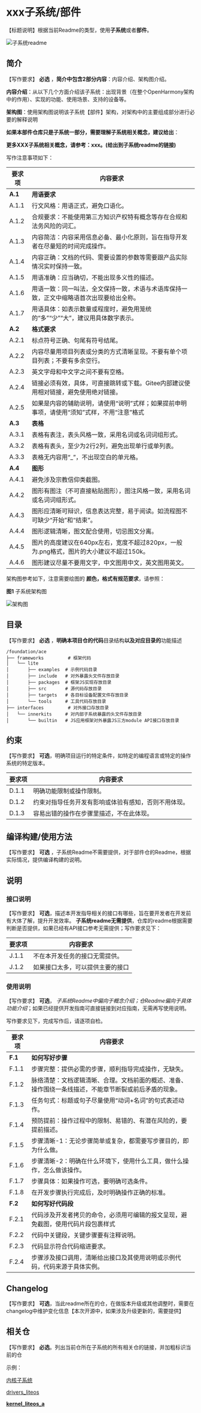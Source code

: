 # xxx子系统/部件


【标题说明】根据当前Readme的类型，使用**子系统**或者**部件**。


![子系统readme](figures/figure01.png)


## 简介


【写作要求】  **必选** ，**简介中包含2部分内容**：内容介绍、架构图介绍。

**内容介绍**：从以下几个方面介绍该子系统：出现背景（在整个OpenHarmony架构中的作用）、实现的功能、使用场景、支持的设备等。

**架构图**：使用架构图说明该子系统【部件】架构，对架构中的主要组成部分进行必要的解释说明

**如果本部件仓库只是子系统一部分，需要理解子系统相关概念，建议给出**：

**更多XXX子系统相关概念，请参考：xxx。(给出到子系统readme的链接)**


写作注意事项如下：


| 要求项 | 内容要求 |
| -------- | -------- |
| **A.1** | **用语要求** |
| A.1.1 | 行文风格：用语正式，避免口语化。 |
| A.1.2 | 合规要求：不能使用第三方知识产权特有概念等存在合规和法务风险的词汇。 |
| A.1.3 | 内容简洁：内容采用信息必备、最小化原则，旨在指导开发者在尽量短的时间完成操作。 |
| A.1.4 | 内容正确：文档的代码、需要设置的参数等需要跟产品实际情况实时保持一致。 |
| A.1.5 | 用语准确：应当确切，不能出现多义性的描述。 |
| A.1.6 | 用语一致：同一叫法，全文保持一致，术语与术语库保持一致，正文中缩略语首次出现要给出全称。 |
| A.1.7 | 用语具体：如表示数量或程度时，避免用笼统的“多”“少”“大”，建议用具体数字表示。 |
| **A.2** | **格式要求** |
| A.2.1 | 标点符号正确、句尾有符号结尾。 |
| A.2.2 | 内容尽量用项目列表或分类的方式清晰呈现。不要有单个项目列表；不要有多余空行。 |
| A.2.3 | 英文字母和中文字之间不要有空格。 |
| A.2.4 | 链接必须有效，具体，可直接跳转或下载。Gitee内部建议使用相对链接，避免使用绝对链接。 |
| A.2.5 | 如果是内容的辅助说明，请使用“说明”式样；如果提前申明事项，请使用“须知”式样，不用“注意”格式 |
| **A.3** | **表格** |
| A.3.1 | 表格有表注，表头风格一致，采用名词或名词词组形式。 |
| A.3.2 | 表格有表头，至少为2行2列，避免出现单行或单列表。 |
| A.3.3 | 表格无内容用“_”，不出现空白的单元格。 |
| **A.4** | **图形** |
| A.4.1 | 避免涉及宗教信仰类截图。 |
| A.4.2 | 图形有图注（不可直接粘贴图形），图注风格一致，采用名词或名词词组形式。 |
| A.4.3 | 图形应清晰可辩识，信息表达完整，易于阅读。如流程图不可缺少“开始”和“结束”。 |
| A.4.4 | 图形逻辑清晰，图文配合使用，切忌图文分离。 |
| A.4.5 | 图片的高度建议在640px左右，宽度不超过820px，一般为.png格式，图片的大小建议不超过150k。 |
| A.4.6 | 图形建议尽量不要用文字，中文图用中文，英文图用英文。 |


架构图参考如下，注意需要绘图的 **颜色，格式有规范要求**，请参照：

**图1** 子系统架构图

![架构图](figures/figure02.png)



## 目录

【写作要求】  **必选** ，**明确本项目仓的代码**目录结构**以及对应目录的**功能描述

```undefined
/foundation/ace
├── frameworks         # 框架代码
│   └── lite
│       ├── examples  # 示例代码目录
│       ├── include   # 对外暴露头文件存放目录
│       ├── packages  # 框架JS实现存放目录
│       ├── src       # 源代码存放目录
│       ├── targets   # 各目标设备配置文件存放目录
│       └── tools     # 工具代码存放目录
├── interfaces         # 对外接口存放目录
│   └── innerkits     # 对内部子系统暴露的头文件存放目录
│       └── builtin   # JS应用框架对外暴露JS三方module API接口存放目录
```



## 约束

【写作要求】  **可选**，明确项目运行的特定条件，如特定的编程语言或特定的操作系统的特定版本。

| 要求项 | 内容要求 |
| -------- | -------- |
| D.1.1 | 明确功能限制或操作限制。 |
| D.1.2 | 约束对指导任务开发有影响或体验有感知，否则不用体现。 |
| D.1.3 | 容易出错的操作在步骤里描述，不在此体现。 |


## 编译构建/使用方法

【写作要求】  **可选** ，子系统Readme不需要提供，对于部件仓的Readme，根据实际情况，提供编译构建的说明。


## 说明


### 接口说明

【写作要求】 **可选**，描述本开发指导相关的接口有哪些，旨在要开发者在开发前有大体了解，提升开发效率。 **子系统readme无需提供**，仓库的readme根据需要判断是否提供，如果已经有API接口参考无需提供；写作要求见下：

| 要求项 | 内容要求 |
| -------- | -------- |
| J.1.1 | 不在本开发任务的接口无需提供。 |
| J.1.2 | 如果接口太多，可以提供主要的接口 |


### 使用说明

【写作要求】  **可选**， *子系统Readme中偏向于概念介绍；仓Readme偏向于具体功能介绍*；如果已经提供开发指南可直接链接到对应指南，无需再写使用说明。

写作要求见下，完成写作后，请逐项自检。

| 要求项 | 内容要求 |
| -------- | -------- |
| **F.1** | **如何写好步骤** |
| F.1.1 | 步骤完整：提供必需的步骤，顺利指导完成操作，无缺失。 |
| F.1.2 | 脉络清楚：文档逻辑清晰、合理。文档前面的概述、准备、操作围绕一条线描述，不能章节断裂或前后矛盾的现象。 |
| F.1.3 | 任务句式：标题或句子尽量使用“动词+名词”的句式表述动作。 |
| F.1.4 | 预防提前：操作过程中的限制、易错的、有潜在风险的，要提前描述。 |
| F.1.5 | 步骤清晰-1：无论步骤简单或复杂，都需要写步骤目的，即为什么做。 |
| F.1.6 | 步骤清晰-2：明确在什么环境下，使用什么工具，做什么操作，怎么做该操作。 |
| F.1.7 | 步骤具体：如果操作可选，要明确可选条件。 |
| F.1.8 | 在开发步骤执行完成后，及时明确操作正确的标准。 |
| **F.2** | **如何写好代码段** |
| F.2.1 | 代码涉及开发者拷贝的命令，必须用可编辑的报文呈现，避免截图，使用代码片段包裹样式 |
| F.2.2 | 代码中关键段，关键步骤要有注释说明。 |
| F.2.3 | 代码显示符合代码缩进要求。 |
| F.2.4 | 步骤涉及接口调用，清晰给出接口及其使用说明或示例代码，代码来源于具体实例。 |


## Changelog

【写作要求】  **可选**，当此readme所在的仓，在做版本升级或其他调整时，需要在changelog中维护变化信息【本次开源中，如果涉及升级更新的，需要提供】


## 相关仓

【写作要求】  **必选**。列出当前仓所在子系统的所有相关仓的链接，并加粗标识当前的仓

示例：

[内核子系统](https://gitee.com/openharmony/docs/blob/master/zh-cn/readme/%E5%86%85%E6%A0%B8%E5%AD%90%E7%B3%BB%E7%BB%9F.md)

[drivers\_liteos](https://gitee.com/openharmony/drivers_liteos/blob/master/README_zh.md)

[**kernel\_liteos\_a**](https://gitee.com/openharmony/kernel_liteos_a/blob/master/README_zh.md)